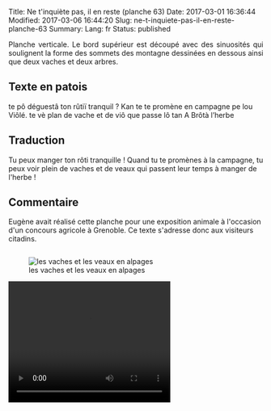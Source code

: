 Title: Ne t'inquiète pas, il en reste (planche 63)
Date: 2017-03-01 16:36:44
Modified: 2017-03-06 16:44:20
Slug: ne-t-inquiete-pas-il-en-reste-planche-63
Summary: 
Lang: fr
Status: published

<p style="text-align:justify;">Planche verticale. Le bord supérieur est découpé avec des sinuosités qui soulignent la forme des sommets des montagne dessinées en dessous ainsi que deux vaches et deux arbres.</p>
<figure class="image-block" style="float: right;">
  <img alt="" src="{static}/images/planche_63-2.png">
  <figcaption style="max-width: 247px"></figcaption>
</figure>




## Texte en patois

te pô déguestâ ton rûtiï tranquil ? Kan te te promène en campagne pe lou Viôlé. te vè plan de vache et de viô que passe lô tan A Brôtà l’herbe




## Traduction

Tu peux manger ton rôti tranquille ! Quand tu te promènes à la campagne, tu peux voir plein de vaches et de veaux qui passent leur temps à manger de l'herbe !




## Commentaire

Eugène avait réalisé cette planche pour une exposition animale à l'occasion d'un concours agricole à Grenoble. Ce texte s'adresse donc aux visiteurs citadins.
<figure class="image-block" style="float: left;">
  <img alt="les vaches et les veaux en alpages" src="{static}/images/planche_63_dessin_haut.png">
  <figcaption style="max-width: 320px">les vaches et les veaux en alpages</figcaption>
</figure>


<video width="320" height="240" controls>
  <source src="{static}/videos/video_63.mp4" type="video/mp4">
</video>
